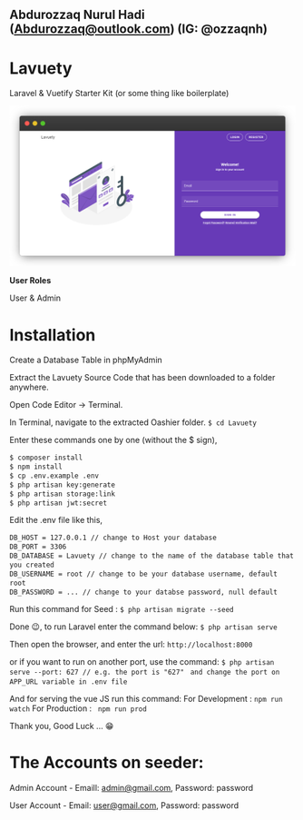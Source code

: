 ## Abdurozzaq Nurul Hadi (Abdurozzaq@outlook.com) (IG: @ozzaqnh)

# Lavuety
Laravel & Vuetify Starter Kit (or some thing like boilerplate)


![Image of Yaktocat](https://github.com/Abdurozzaq/Lavuety/blob/master/screenshoot.png)

**User Roles**

User & Admin

# Installation

Create a Database Table in phpMyAdmin

Extract the Lavuety Source Code that has been downloaded to a folder anywhere.

Open Code Editor → Terminal.

In Terminal, navigate to the extracted Oashier folder.
  ```$ cd Lavuety```
  
Enter these commands one by one (without the $ sign),
  ```
  $ composer install
  $ npm install
  $ cp .env.example .env
  $ php artisan key:generate
  $ php artisan storage:link
  $ php artisan jwt:secret
  ```
  
Edit the .env file like this,
  ```DB_CONNECTION = mysql
  DB_HOST = 127.0.0.1 // change to Host your database
  DB_PORT = 3306
  DB_DATABASE = Lavuety // change to the name of the database table that you created
  DB_USERNAME = root // change to be your database username, default root
  DB_PASSWORD = ... // change to your databse password, null default 
  ```
  
Run this command for Seed :
  ```$ php artisan migrate --seed```
  
Done 😉, to run Laravel enter the command below:
  ```$ php artisan serve```
  
Then open the browser, and enter the url:
  ```http://localhost:8000```
  
or if you want to run on another port, use the command:
  ```$ php artisan serve --port: 627 // e.g. the port is "627"```
  ``` and change the port on APP_URL variable in .env file```

And for serving the vue JS run this command:
For Development : ```npm run watch```
For Production : ``` npm run prod```

Thank you, Good Luck ... 😁



# The Accounts on seeder:
Admin Account - Emaill: admin@gmail.com, Password: password

User Account - Email: user@gmail.com, Password: password
